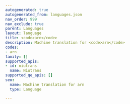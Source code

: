 ```yaml
---
autogenerated: true
autogenerated_from: languages.json
nav_order: 999
nav_exclude: true
parent: Languages
layout: language
title: <code>arn</code>
description: Machine translation for <code>arn</code>
codes:
- arn
family: []
supported_apis:
- id: niutrans
  name: Niutrans
supported_qe_apis: []
seo:
  name: Machine translation for arn
  type: Language

---
```


